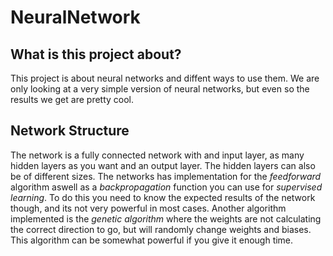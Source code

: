 # NeuralNetwork
## What is this project about?
This project is about neural networks and diffent ways to use them. We are only looking at a very simple version of neural networks, but even so the results we get are pretty cool.
## Network Structure
The network is a fully connected network with and input layer, as many hidden layers as you want and an output layer. The hidden layers can also be of different sizes. 
The networks has implementation for the *feedforward* algorithm aswell as a *backpropagation* function you can use for *supervised learning*. To do this you need to know the expected results of the network though, and its not very powerful in most cases.
Another algorithm implemented is the *genetic algorithm* where the weights are not calculating the correct direction to go, but will randomly change weights and biases.
This algorithm can be somewhat powerful if you give it enough time.
 
